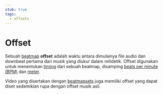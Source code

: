 ```yaml
---
stub: true
tags:
  - offsets
---
```


# Offset

Sebuah [beatmap](/wiki/Beatmaps) **offset** adalah waktu antara dimulainya file audio dan downbeat pertama dari musik yang diukur dalam milidetik. Offset digunakan untuk menentukan [timing](/wiki/Beatmap_Editor/Timing) dari sebuah beatmap, disamping [beats per minute (BPM)](https://osu.ppy.sh/help/wiki/Beatmapping/Beats_per_minute) dan [meter](https://en.wikipedia.org/wiki/Metre_(music)).

Video yang disertakan dengan [beatmapsets](/wiki/Beatmaps/Beatmapsets) juga memiliki offset yang dapat diset sedemikian rupa dengan offset musik asli.
